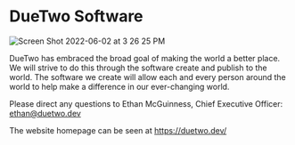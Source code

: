 # DueTwo Software 
![Screen Shot 2022-06-02 at 3 26 25 PM](https://user-images.githubusercontent.com/87328384/178173312-b3e2dfd6-4713-428e-a864-e3df89281334.png)

DueTwo has embraced the broad goal of making the world a better place. We will strive to do this through the software create and publish to the world. The software we create will allow each and every person around the world to help make a difference in our ever-changing world.

Please direct any questions to Ethan McGuinness, Chief Executive Officer: ethan@duetwo.dev

The website homepage can be seen at https://duetwo.dev/
